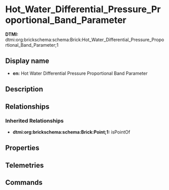 # Hot_Water_Differential_Pressure_Proportional_Band_Parameter
**DTMI:** dtmi:org:brickschema:schema:Brick:Hot_Water_Differential_Pressure_Proportional_Band_Parameter;1
## Display name
- **en:** Hot Water Differential Pressure Proportional Band Parameter
## Description
## Relationships
### Inherited Relationships
* **dtmi:org:brickschema:schema:Brick:Point;1:** isPointOf
## Properties
## Telemetries
## Commands

